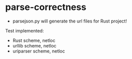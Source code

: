 # parse-correctness

+ parsejson.py will generate the url files for Rust project!

Test implemented:
+ Rust scheme, netloc
+ urllib scheme, netloc
+ uriparser scheme, netloc
